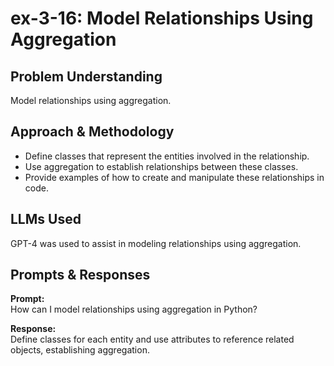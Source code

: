 # ex-3-16: Model Relationships Using Aggregation

## Problem Understanding
Model relationships using aggregation.

## Approach & Methodology
- Define classes that represent the entities involved in the relationship.
- Use aggregation to establish relationships between these classes.
- Provide examples of how to create and manipulate these relationships in code.

## LLMs Used
GPT-4 was used to assist in modeling relationships using aggregation.

## Prompts & Responses
**Prompt:**  
How can I model relationships using aggregation in Python?

**Response:**  
Define classes for each entity and use attributes to reference related objects, establishing aggregation.
